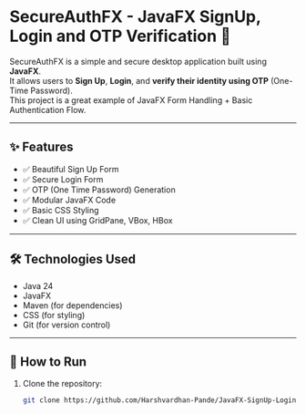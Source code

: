 # SecureAuthFX - JavaFX SignUp, Login and OTP Verification 🚀

SecureAuthFX is a simple and secure desktop application built using **JavaFX**.  
It allows users to **Sign Up**, **Login**, and **verify their identity using OTP** (One-Time Password).  
This project is a great example of JavaFX Form Handling + Basic Authentication Flow.

---

## ✨ Features

- ✅ Beautiful Sign Up Form
- ✅ Secure Login Form
- ✅ OTP (One Time Password) Generation
- ✅ Modular JavaFX Code
- ✅ Basic CSS Styling
- ✅ Clean UI using GridPane, VBox, HBox

---

## 🛠️ Technologies Used

- Java 24
- JavaFX
- Maven (for dependencies)
- CSS (for styling)
- Git (for version control)

  
---


## 🚀 How to Run

1. Clone the repository:
   ```bash
   git clone https://github.com/Harshvardhan-Pande/JavaFX-SignUp-Login-OTP.git
